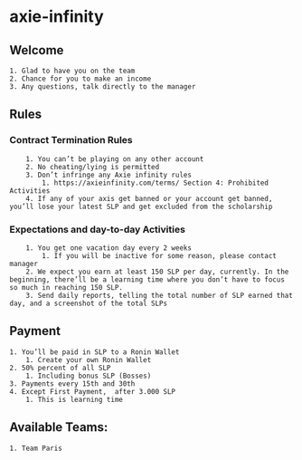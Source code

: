 # axie-infinity

## Welcome
    1. Glad to have you on the team
    2. Chance for you to make an income
    3. Any questions, talk directly to the manager

## Rules
### Contract Termination Rules
        1. You can’t be playing on any other account
        2. No cheating/lying is permitted
        3. Don’t infringe any Axie infinity rules
            1. https://axieinfinity.com/terms/ Section 4: Prohibited Activities
        4. If any of your axis get banned or your account get banned, you’ll lose your latest SLP and get excluded from the scholarship
### Expectations and day-to-day Activities
        1. You get one vacation day every 2 weeks
            1. If you will be inactive for some reason, please contact manager
        2. We expect you earn at least 150 SLP per day, currently. In the beginning, there’ll be a learning time where you don’t have to focus so much in reaching 150 SLP.
        3. Send daily reports, telling the total number of SLP earned that day, and a screenshot of the total SLPs

## Payment
    1. You’ll be paid in SLP to a Ronin Wallet
        1. Create your own Ronin Wallet
    2. 50% percent of all SLP
        1. Including bonus SLP (Bosses)
    3. Payments every 15th and 30th
    4. Except First Payment,  after 3.000 SLP
        1. This is learning time

## Available Teams:
    1. Team Paris
